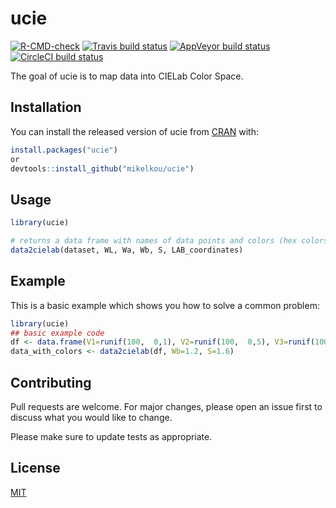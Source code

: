 
# ucie

<!-- badges: start -->
[![R-CMD-check](https://github.com/mikelkou/ucie/workflows/R-CMD-check/badge.svg)](https://github.com/mikelkou/ucie/actions)
[![Travis build status](https://travis-ci.com/mikelkou/ucie.svg?branch=master)](https://travis-ci.com/mikelkou/ucie)
[![AppVeyor build status](https://ci.appveyor.com/api/projects/status/github/mikelkou/ucie?branch=master&svg=true)](https://ci.appveyor.com/project/mikelkou/ucie)
[![CircleCI build status](https://circleci.com/gh/mikelkou/ucie.svg?style=svg)](https://circleci.com/gh/mikelkou/ucie)
<!-- badges: end -->

The goal of ucie is to map data into CIELab Color Space.

## Installation

You can install the released version of ucie from [CRAN](https://CRAN.R-project.org) with:

``` r
install.packages("ucie")
or
devtools::install_github("mikelkou/ucie")
```

## Usage

```r
library(ucie)

# returns a data frame with names of data points and colors (hex colors or Lab coordinates)
data2cielab(dataset, WL, Wa, Wb, S, LAB_coordinates)
```

## Example

This is a basic example which shows you how to solve a common problem:

``` r
library(ucie)
## basic example code
df <- data.frame(V1=runif(100,  0,1), V2=runif(100,  0,5), V3=runif(100,  0,30))
data_with_colors <- data2cielab(df, Wb=1.2, S=1.6)
```

## Contributing
Pull requests are welcome. For major changes, please open an issue first to discuss what you would like to change.

Please make sure to update tests as appropriate.

## License
[MIT](https://choosealicense.com/licenses/mit/)

